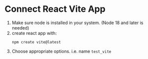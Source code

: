 # Connect React Vite App

1. Make sure node is installed in your system. (Node 18 and later is needed)
2. create react app with:
   ```
   npm create vite@latest
   ```
3. Choose appropriate options. i.e. name `test_vite`
